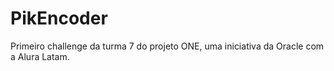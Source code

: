 # PikEncoder
Primeiro challenge da turma 7 do projeto ONE, uma iniciativa da Oracle com a Alura Latam.
